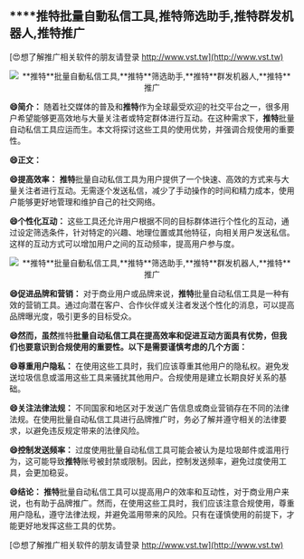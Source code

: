 ## ****推特**批量自動私信工具,**推特**筛选助手,**推特**群发机器人,**推特**推广**

[😍想了解推广相关软件的朋友请登录 http://www.vst.tw](http://www.vst.tw)

 <center><img src="https://vst.tw/MP4/tuiguang/png/0.png" alt="**推特**批量自動私信工具,**推特**筛选助手,**推特**群发机器人,**推特**推广"></center>

**😄简介：**
随着社交媒体的普及和**推特**作为全球最受欢迎的社交平台之一，很多用户希望能够更高效地与大量关注者或特定群体进行互动。在这种需求下，**推特**批量自动私信工具应运而生。本文将探讨这些工具的使用优势，并强调合规使用的重要性。

**😄正文：**

**😄提高效率：**
**推特**批量自动私信工具为用户提供了一个快速、高效的方式来与大量关注者进行互动。无需逐个发送私信，减少了手动操作的时间和精力成本，使用户能够更好地管理和维护自己的社交网络。

**😄个性化互动：**
这些工具还允许用户根据不同的目标群体进行个性化的互动，通过设定筛选条件，针对特定的兴趣、地理位置或其他特征，向相关用户发送私信。这样的互动方式可以增加用户之间的互动频率，提高用户参与度。

 <center><img src="https://vst.tw/MP4/tuiguang/png/5.png" alt="**推特**批量自動私信工具,**推特**筛选助手,**推特**群发机器人,**推特**推广"></center>

**😄促进品牌和营销：**
对于商业用户或品牌来说，**推特**批量自动私信工具是一种有效的营销工具。通过向潜在客户、合作伙伴或关注者发送个性化的消息，可以提高品牌曝光度，吸引更多的目标受众。

**😄然而，虽然**推特**批量自动私信工具在提高效率和促进互动方面具有优势，但我们也要意识到合规使用的重要性。以下是需要谨慎考虑的几个方面：**

**😄尊重用户隐私：**
在使用这些工具时，我们应该尊重其他用户的隐私权。避免发送垃圾信息或滥用这些工具来骚扰其他用户。合规使用是建立长期良好关系的基础。

**😄关注法律法规：**
不同国家和地区对于发送广告信息或商业营销存在不同的法律法规。在使用批量自动私信工具进行品牌推广时，务必了解并遵守相关的法律要求，以避免违反规定带来的法律风险。

**😄控制发送频率：**
过度使用批量自动私信工具可能会被认为是垃圾邮件或滥用行为，这可能导致**推特**账号被封禁或限制。因此，控制发送频率，避免过度使用工具，会更加稳妥。

**😄结论：**
**推特**批量自动私信工具可以提高用户的效率和互动性，对于商业用户来说，也有助于品牌推广。然而，在使用这些工具时，我们应该注意合规使用，尊重用户隐私，遵守法律法规，并避免滥用带来的风险。只有在谨慎使用的前提下，才能更好地发挥这些工具的优势。

[😍想了解推广相关软件的朋友请登录 http://www.vst.tw](http://www.vst.tw)



